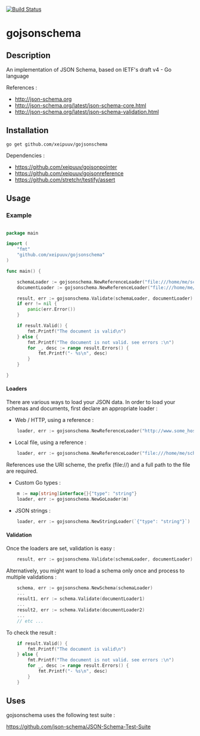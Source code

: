 [![Build Status](https://travis-ci.org/xeipuuv/gojsonschema.svg)](https://travis-ci.org/xeipuuv/gojsonschema)

# gojsonschema

## Description

An implementation of JSON Schema, based on IETF's draft v4 - Go language

References :

* http://json-schema.org
* http://json-schema.org/latest/json-schema-core.html
* http://json-schema.org/latest/json-schema-validation.html

## Installation

```
go get github.com/xeipuuv/gojsonschema
```

Dependencies :
* https://github.com/xeipuuv/gojsonpointer
* https://github.com/xeipuuv/gojsonreference
* https://github.com/stretchr/testify/assert

## Usage 

### Example

```go

package main

import (
    "fmt"
    "github.com/xeipuuv/gojsonschema"
)

func main() {

	schemaLoader := gojsonschema.NewReferenceLoader("file:///home/me/schema.json")
	documentLoader := gojsonschema.NewReferenceLoader("file:///home/me/document.json")

    result, err := gojsonschema.Validate(schemaLoader, documentLoader)
    if err != nil {
        panic(err.Error())
    }

    if result.Valid() {
        fmt.Printf("The document is valid\n")
    } else {
        fmt.Printf("The document is not valid. see errors :\n")
        for _, desc := range result.Errors() {
            fmt.Printf("- %s\n", desc)
        }
    }

}


```

#### Loaders

There are various ways to load your JSON data.
In order to load your schemas and documents, 
first declare an appropriate loader :

* Web / HTTP, using a reference :

```go
    loader, err := gojsonschema.NewReferenceLoader("http://www.some_host.com/schema.json")
```

* Local file, using a reference :

```go
    loader, err := gojsonschema.NewReferenceLoader("file:///home/me/schema.json")
```

References use the URI scheme, the prefix (file://) and a full path to the file are required.

* Custom Go types :

```go
    m := map[string]interface{}{"type": "string"}
    loader, err := gojsonschema.NewGoLoader(m)
```

* JSON strings :

```go
    loader, err := gojsonschema.NewStringLoader(`{"type": "string"}`)
```

#### Validation

Once the loaders are set, validation is easy :

```go
	result, err := gojsonschema.Validate(schemaLoader, documentLoader)
```

Alternatively, you might want to load a schema only once and process to multiple validations :

```go
	schema, err := gojsonschema.NewSchema(schemaLoader)
	...
	result1, err := schema.Validate(documentLoader1)
	...
	result2, err := schema.Validate(documentLoader2)
	...
	// etc ...
```

To check the result :

```go
	if result.Valid() {
		fmt.Printf("The document is valid\n")
	} else {
		fmt.Printf("The document is not valid. see errors :\n")
		for _, desc := range result.Errors() {
			fmt.Printf("- %s\n", desc)
		}
	}
```

## Uses

gojsonschema uses the following test suite :

https://github.com/json-schema/JSON-Schema-Test-Suite
